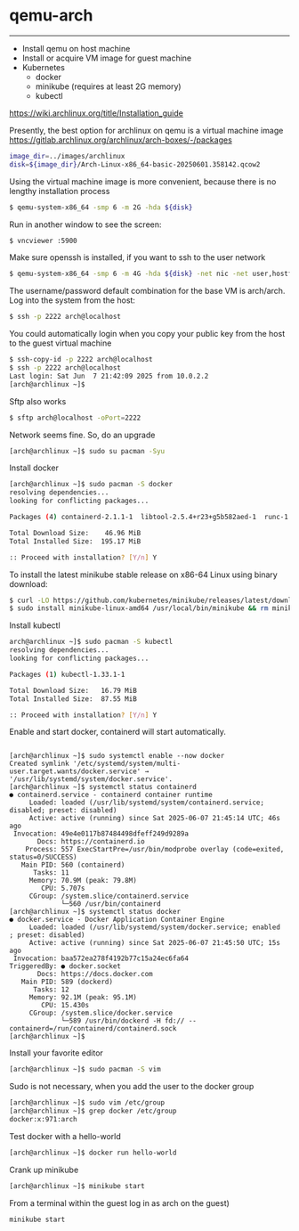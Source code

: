 # qemu-arch

---

- Install qemu on host machine
- Install or acquire VM image for guest machine
- Kubernetes
    - docker
    - minikube (requires at least 2G memory)
    - kubectl



https://wiki.archlinux.org/title/Installation_guide

Presently, the best option for archlinux on qemu is a virtual machine image https://gitlab.archlinux.org/archlinux/arch-boxes/-/packages


```bash
image_dir=../images/archlinux
disk=${image_dir}/Arch-Linux-x86_64-basic-20250601.358142.qcow2
```

Using the virtual machine image is more convenient, because there is no lengthy installation process
```bash
$ qemu-system-x86_64 -smp 6 -m 2G -hda ${disk}
```
Run in another window to see the screen:
```bash
$ vncviewer :5900
```
Make sure openssh is installed, if you want to ssh to the user network
```bash
$ qemu-system-x86_64 -smp 6 -m 4G -hda ${disk} -net nic -net user,hostfwd=tcp::2222-:22
```
The username/password default  combination for the base VM is arch/arch. Log into the system from the host:

```bash
$ ssh -p 2222 arch@localhost
```
You could automatically login when you copy your public key from the host to the guest virtual machine
```bash
$ ssh-copy-id -p 2222 arch@localhost
$ ssh -p 2222 arch@localhost
Last login: Sat Jun  7 21:42:09 2025 from 10.0.2.2
[arch@archlinux ~]$ 

```
Sftp also works

```bash
$ sftp arch@localhost -oPort=2222
```

Network seems fine. So, do an upgrade

```bash
[arch@archlinux ~]$ sudo su pacman -Syu
```


Install docker

```bash
[arch@archlinux ~]$ sudo pacman -S docker
resolving dependencies...
looking for conflicting packages...

Packages (4) containerd-2.1.1-1  libtool-2.5.4+r23+g5b582aed-1  runc-1.3.0-1  docker-1:28.2.0-1

Total Download Size:    46.96 MiB
Total Installed Size:  195.17 MiB

:: Proceed with installation? [Y/n] Y

```




To install the latest minikube stable release on x86-64 Linux using binary download:
```bash
$ curl -LO https://github.com/kubernetes/minikube/releases/latest/download/minikube-linux-amd64
$ sudo install minikube-linux-amd64 /usr/local/bin/minikube && rm minikube-linux-amd64
```

Install kubectl

```bash
arch@archlinux ~]$ sudo pacman -S kubectl
resolving dependencies...
looking for conflicting packages...

Packages (1) kubectl-1.33.1-1

Total Download Size:   16.79 MiB
Total Installed Size:  87.55 MiB

:: Proceed with installation? [Y/n] Y
```
Enable and start docker, containerd will start automatically.

```

[arch@archlinux ~]$ sudo systemctl enable --now docker
Created symlink '/etc/systemd/system/multi-user.target.wants/docker.service' → '/usr/lib/systemd/system/docker.service'.
[arch@archlinux ~]$ systemctl status containerd
● containerd.service - containerd container runtime
     Loaded: loaded (/usr/lib/systemd/system/containerd.service; 
disabled; preset: disabled)
     Active: active (running) since Sat 2025-06-07 21:45:14 UTC; 46s ago
 Invocation: 49e4e0117b87484498dfeff249d9289a
       Docs: https://containerd.io
    Process: 557 ExecStartPre=/usr/bin/modprobe overlay (code=exited, status=0/SUCCESS)
   Main PID: 560 (containerd)
      Tasks: 11
     Memory: 70.9M (peak: 79.8M)
        CPU: 5.707s
     CGroup: /system.slice/containerd.service
             └─560 /usr/bin/containerd
[arch@archlinux ~]$ systemctl status docker
● docker.service - Docker Application Container Engine
     Loaded: loaded (/usr/lib/systemd/system/docker.service; enabled
; preset: disabled)
     Active: active (running) since Sat 2025-06-07 21:45:50 UTC; 15s ago
 Invocation: baa572ea278f4192b77c15a24ec6fa64
TriggeredBy: ● docker.socket
       Docs: https://docs.docker.com
   Main PID: 589 (dockerd)
      Tasks: 12
     Memory: 92.1M (peak: 95.1M)
        CPU: 15.430s
     CGroup: /system.slice/docker.service
             └─589 /usr/bin/dockerd -H fd:// --containerd=/run/containerd/containerd.sock
[arch@archlinux ~]$ 

```

Install your favorite editor

```bash
[arch@archlinux ~]$ sudo pacman -S vim
```
Sudo is not necessary, when you add the user to the docker group
```bash
[arch@archlinux ~]$ sudo vim /etc/group
[arch@archlinux ~]$ grep docker /etc/group
docker:x:971:arch
```


Test docker with a hello-world

```bash
[arch@archlinux ~]$ docker run hello-world
```

Crank up minikube
```bash
[arch@archlinux ~]$ minikube start
```





From a terminal within the guest log in as arch on the guest)

```bash
minikube start
``` 

